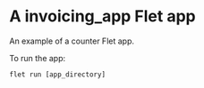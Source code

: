 # A invoicing_app Flet app

An example of a counter Flet app.

To run the app:

```
flet run [app_directory]
```
